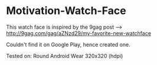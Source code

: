 # Motivation-Watch-Face

This watch face is inspired by the 9gag post --> http://9gag.com/gag/aZNzd29/my-favorite-new-watchface

Couldn't find it on Google Play, hence created one.

Tested on: Round Android Wear 320x320 (hdpi)
